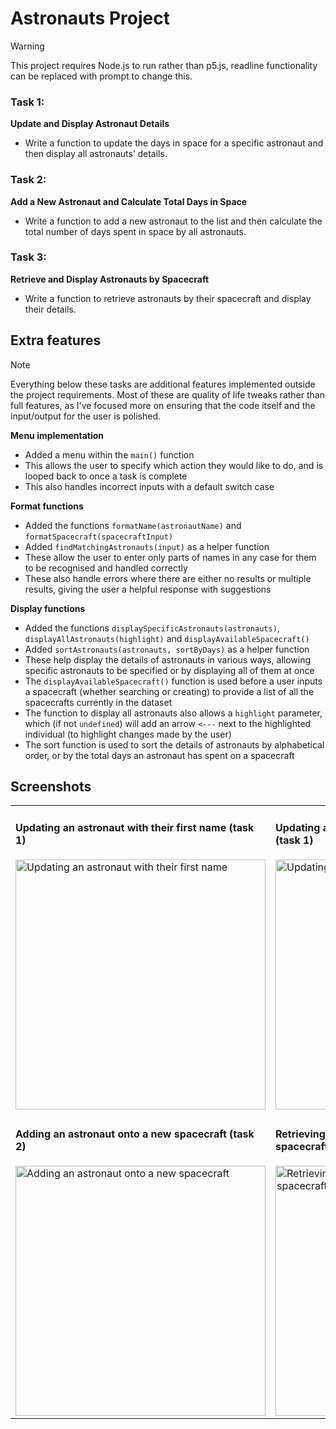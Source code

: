 # Astronauts Project
> [!WARNING]
> This project requires Node.js to run rather than p5.js, readline functionality can be replaced with prompt to change this.
### Task 1:
**Update and Display Astronaut Details**
- Write a function to update the days in space for a specific astronaut and then display all astronauts’ details.

### Task 2:
**Add a New Astronaut and Calculate Total Days in Space**
- Write a function to add a new astronaut to the list and then calculate the total number of days spent in space by all astronauts.

### Task 3:
**Retrieve and Display Astronauts by Spacecraft**
- Write a function to retrieve astronauts by their spacecraft and display their details.

## Extra features
> [!NOTE]
> Everything below these tasks are additional features implemented outside the project requirements.
> Most of these are quality of life tweaks rather than full features, as I've focused more on ensuring that the code itself and the input/output for the user is polished.

**Menu implementation**
- Added a menu within the `main()` function
- This allows the user to specify which action they would like to do, and is looped back to once a task is complete
- This also handles incorrect inputs with a default switch case

**Format functions**
- Added the functions `formatName(astronautName)` and `formatSpacecraft(spacecraftInput)`
- Added `findMatchingAstronauts(input)` as a helper function
- These allow the user to enter only parts of names in any case for them to be recognised and handled correctly
- These also handle errors where there are either no results or multiple results, giving the user a helpful response with suggestions

**Display functions**
- Added the functions `displaySpecificAstronauts(astronauts)`, `displayAllAstronauts(highlight)` and `displayAvailableSpacecraft()`
- Added `sortAstronauts(astronauts, sortByDays)` as a helper function
- These help display the details of astronauts in various ways, allowing specific astronauts to be specified or by displaying all of them at once
- The `displayAvailableSpacecraft()` function is used before a user inputs a spacecraft (whether searching or creating) to provide a list of all the spacecrafts currently in the dataset
- The function to display all astronauts also allows a `highlight` parameter, which (if not `undefined`) will add an arrow `<---` next to the highlighted individual (to highlight changes made by the user)
- The sort function is used to sort the details of astronauts by alphabetical order, or by the total days an astronaut has spent on a spacecraft

## Screenshots

<table>
  <tr>
    <td>
      <h4>Updating an astronaut with their first name (task 1)</h4>
      <img src="https://github.com/user-attachments/assets/7c2c5dad-a453-469e-af8d-e8c8ef31a313" alt="Updating an astronaut with their first name" width="400"/>
    </td>
    <td>
      <h4>Updating an astronaut using part of their surname (task 1)</h4>
      <img src="https://github.com/user-attachments/assets/bd08c633-96dd-4294-9b64-07f7151fed9e" alt="Updating an astronaut using part of their surname" width="400"/>
    </td>
  </tr>
  <tr>
    <td>
      <h4>Adding an astronaut onto a new spacecraft (task 2)</h4>
      <img src="https://github.com/user-attachments/assets/0990ccec-5ea1-4955-9987-c9f6e7f6b069" alt="Adding an astronaut onto a new spacecraft" width="400"/>
    </td>
    <td>
      <h4>Retrieving all astronauts from a specific spacecraft (task 3)</h4>
      <img src="https://github.com/user-attachments/assets/4cb755c7-9e53-4080-b910-54ffc89a6f97" alt="Retrieving all astronauts from a specific spacecraft" width="400"/>
    </td>
  </tr>
</table>
